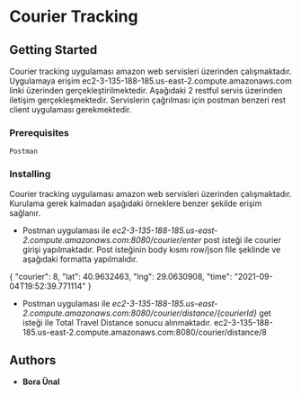 # Courier Tracking

## Getting Started

Courier tracking uygulaması amazon web servisleri üzerinden çalışmaktadır. Uygulamaya erişim ec2-3-135-188-185.us-east-2.compute.amazonaws.com linki üzerinden gerçekleştirilmektedir. Aşağıdaki 2 restful servis
üzerinden iletişim gerçekleşmektedir. Servislerin çağrılması için postman benzeri rest client uygulaması gerekmektedir.

### Prerequisites
```
Postman
```

### Installing
Courier tracking uygulaması amazon web servisleri üzerinden çalışmaktadır. Kurulama gerek kalmadan aşağıdaki örneklere benzer şekilde erişim sağlanır.

- Postman uygulaması ile *ec2-3-135-188-185.us-east-2.compute.amazonaws.com:8080/courier/enter* post isteği ile courier girişi yapılmaktadır. Post isteğinin body kısmı row/json file şeklinde ve aşağıdaki formatta yapılmalıdır.

{
	"courier": 8,
	"lat": 40.9632463,
	"lng": 29.0630908,
	"time": "2021-09-04T19:52:39.771114"
}


- Postman uygulaması ile *ec2-3-135-188-185.us-east-2.compute.amazonaws.com:8080/courier/distance/{courierId}* get isteği ile Total Travel Distance sonucu alınmaktadır.
ec2-3-135-188-185.us-east-2.compute.amazonaws.com:8080/courier/distance/8

## Authors
* **Bora Ünal**
